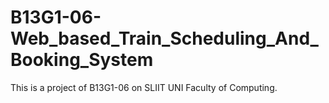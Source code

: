 # B13G1-06-Web_based_Train_Scheduling_And_Booking_System
This is a project of B13G1-06 on SLIIT UNI Faculty of Computing.  

